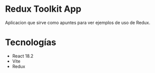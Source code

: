 # Redux Toolkit App

Aplicacion que sirve como apuntes para ver ejemplos de uso de Redux.

# Tecnologías

- React 18.2
- Vite
- Redux
